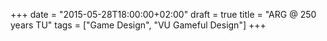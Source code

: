 +++
date = "2015-05-28T18:00:00+02:00"
draft = true
title =  "ARG @ 250 years TU"
tags = ["Game Design", "VU Gameful Design"]
+++

<!--more-->
